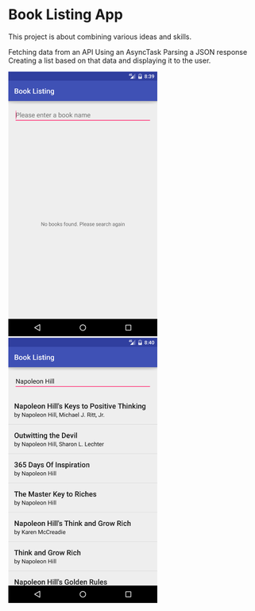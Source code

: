 # Book Listing App

This project is about combining various ideas and skills.

Fetching data from an API
Using an AsyncTask
Parsing a JSON response
Creating a list based on that data and displaying it to the user.

<img src="/BookListingApp/images/1.png" width="300px">
<img src="/BookListingApp/images/2.png" width="300px"><br />
